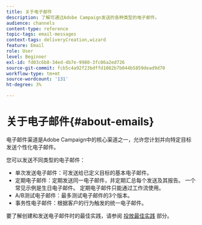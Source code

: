 ```yaml
---
title: 关于电子邮件
description: 了解可通过Adobe Campaign发送的各种类型的电子邮件。
audience: channels
content-type: reference
topic-tags: email-messages
context-tags: deliveryCreation,wizard
feature: Email
role: User
level: Beginner
exl-id: fd03c6b8-34ed-4b7e-9980-3fc06a2ed726
source-git-commit: fcb5c4a92f23bdffd1082b7b044b5859dead9d70
workflow-type: tm+mt
source-wordcount: '131'
ht-degree: 3%

---
```


# 关于电子邮件{#about-emails}

电子邮件渠道是Adobe Campaign中的核心渠道之一，允许您计划并向特定目标发送个性化电子邮件。

您可以发送不同类型的电子邮件：

* 单次发送电子邮件：可发送给已定义目标的基本电子邮件。
* 定期电子邮件：定期发送同一电子邮件，并定期汇总每个发送及其报告。 一个常见示例是生日电子邮件。 定期电子邮件只能通过工作流使用。
* A/B测试电子邮件：最多测试电子邮件的3个版本。
* 事务性电子邮件：根据客户的行为触发的统一电子邮件。

要了解创建和发送电子邮件时的最佳实践，请参阅 [投放最佳实践](../../sending/using/delivery-best-practices.md) 部分。
